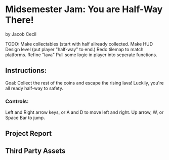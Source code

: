 # Midsemester Jam: You are Half-Way There!
by Jacob Cecil

TODO: 
Make collectables (start with half allready collected. 
Make HUD
Design level (put player "half-way" to end.)
  Redo tilemap to match platforms. 
Refine "lava" 
Pull some logic in player into seperate functions. 

## Instructions: 
Goal: Collect the rest of the coins and escape the rising lava! Luckily, you're all ready half-way to safety.
### Controls: 
Left and Right arrow keys, or A and D to move left and right. 
Up arrow, W, or Space Bar to jump. 

## Project Report

## Third Party Assets

